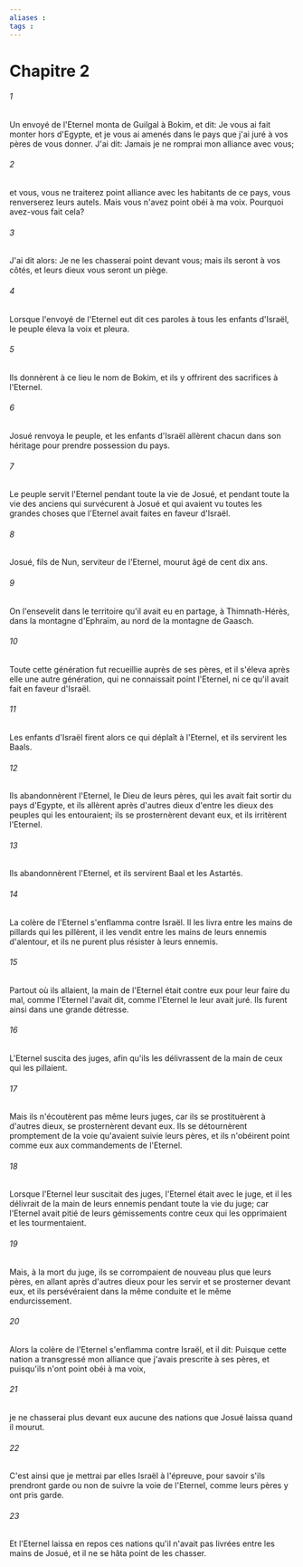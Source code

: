 ```yaml
---
aliases : 
tags : 
---
```


# Chapitre 2

###### 1
Un envoyé de l'Eternel monta de Guilgal à Bokim, et dit: Je vous ai fait monter hors d'Egypte, et je vous ai amenés dans le pays que j'ai juré à vos pères de vous donner. J'ai dit: Jamais je ne romprai mon alliance avec vous;
###### 2
et vous, vous ne traiterez point alliance avec les habitants de ce pays, vous renverserez leurs autels. Mais vous n'avez point obéi à ma voix. Pourquoi avez-vous fait cela?
###### 3
J'ai dit alors: Je ne les chasserai point devant vous; mais ils seront à vos côtés, et leurs dieux vous seront un piège.
###### 4
Lorsque l'envoyé de l'Eternel eut dit ces paroles à tous les enfants d'Israël, le peuple éleva la voix et pleura.
###### 5
Ils donnèrent à ce lieu le nom de Bokim, et ils y offrirent des sacrifices à l'Eternel.
###### 6
Josué renvoya le peuple, et les enfants d'Israël allèrent chacun dans son héritage pour prendre possession du pays.
###### 7
Le peuple servit l'Eternel pendant toute la vie de Josué, et pendant toute la vie des anciens qui survécurent à Josué et qui avaient vu toutes les grandes choses que l'Eternel avait faites en faveur d'Israël.
###### 8
Josué, fils de Nun, serviteur de l'Eternel, mourut âgé de cent dix ans.
###### 9
On l'ensevelit dans le territoire qu'il avait eu en partage, à Thimnath-Hérès, dans la montagne d'Ephraïm, au nord de la montagne de Gaasch.
###### 10
Toute cette génération fut recueillie auprès de ses pères, et il s'éleva après elle une autre génération, qui ne connaissait point l'Eternel, ni ce qu'il avait fait en faveur d'Israël.
###### 11
Les enfants d'Israël firent alors ce qui déplaît à l'Eternel, et ils servirent les Baals.
###### 12
Ils abandonnèrent l'Eternel, le Dieu de leurs pères, qui les avait fait sortir du pays d'Egypte, et ils allèrent après d'autres dieux d'entre les dieux des peuples qui les entouraient; ils se prosternèrent devant eux, et ils irritèrent l'Eternel.
###### 13
Ils abandonnèrent l'Eternel, et ils servirent Baal et les Astartés.
###### 14
La colère de l'Eternel s'enflamma contre Israël. Il les livra entre les mains de pillards qui les pillèrent, il les vendit entre les mains de leurs ennemis d'alentour, et ils ne purent plus résister à leurs ennemis.
###### 15
Partout où ils allaient, la main de l'Eternel était contre eux pour leur faire du mal, comme l'Eternel l'avait dit, comme l'Eternel le leur avait juré. Ils furent ainsi dans une grande détresse.
###### 16
L'Eternel suscita des juges, afin qu'ils les délivrassent de la main de ceux qui les pillaient.
###### 17
Mais ils n'écoutèrent pas même leurs juges, car ils se prostituèrent à d'autres dieux, se prosternèrent devant eux. Ils se détournèrent promptement de la voie qu'avaient suivie leurs pères, et ils n'obéirent point comme eux aux commandements de l'Eternel.
###### 18
Lorsque l'Eternel leur suscitait des juges, l'Eternel était avec le juge, et il les délivrait de la main de leurs ennemis pendant toute la vie du juge; car l'Eternel avait pitié de leurs gémissements contre ceux qui les opprimaient et les tourmentaient.
###### 19
Mais, à la mort du juge, ils se corrompaient de nouveau plus que leurs pères, en allant après d'autres dieux pour les servir et se prosterner devant eux, et ils persévéraient dans la même conduite et le même endurcissement.
###### 20
Alors la colère de l'Eternel s'enflamma contre Israël, et il dit: Puisque cette nation a transgressé mon alliance que j'avais prescrite à ses pères, et puisqu'ils n'ont point obéi à ma voix,
###### 21
je ne chasserai plus devant eux aucune des nations que Josué laissa quand il mourut.
###### 22
C'est ainsi que je mettrai par elles Israël à l'épreuve, pour savoir s'ils prendront garde ou non de suivre la voie de l'Eternel, comme leurs pères y ont pris garde.
###### 23
Et l'Eternel laissa en repos ces nations qu'il n'avait pas livrées entre les mains de Josué, et il ne se hâta point de les chasser.
